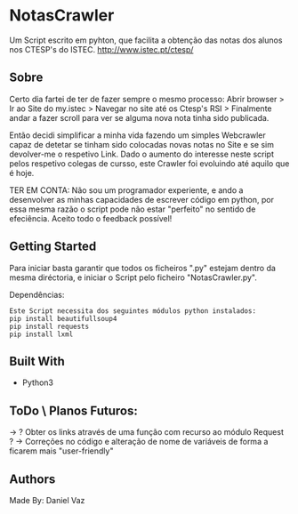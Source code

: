 # NotasCrawler

Um Script escrito em pyhton, que facilita a obtenção das notas dos alunos nos CTESP's do ISTEC.
http://www.istec.pt/ctesp/

## Sobre

Certo dia fartei de ter de fazer sempre o mesmo processo:
Abrir browser > Ir ao Site do my.istec > Navegar no site até os Ctesp's RSI > Finalmente andar a fazer scroll para ver se alguma nova nota tinha sido publicada. 

Então decidi simplificar a minha vida fazendo um simples Webcrawler capaz de detetar se tinham sido colocadas novas notas no Site e se sim devolver-me o respetivo Link. Dado o aumento do interesse neste script pelos respetivo colegas de cursso, este Crawler foi evoluindo até aquilo que é hoje. 


TER EM CONTA: Não sou um programador experiente, e ando a desenvolver as minhas capacidades de escrever código em python, por essa mesma razão o script pode não estar "perfeito" no sentido de efeciência. Aceito todo o feedback possível! 

## Getting Started

Para iniciar basta garantir que todos os ficheiros ".py" estejam dentro da mesma diréctoria, e iniciar o Script pelo ficheiro "NotasCrawler.py".

Dependências:
```
Este Script necessita dos seguintes módulos python instalados: 
pip install beautifullsoup4
pip install requests
pip install lxml
```

## Built With

* Python3

## ToDo \ Planos Futuros:
-> ? Obter os links através de uma função com recurso ao módulo Request ? 
-> Correções no código e alteração de nome de variáveis de forma a ficarem mais "user-friendly"

## Authors
Made By: Daniel Vaz 
